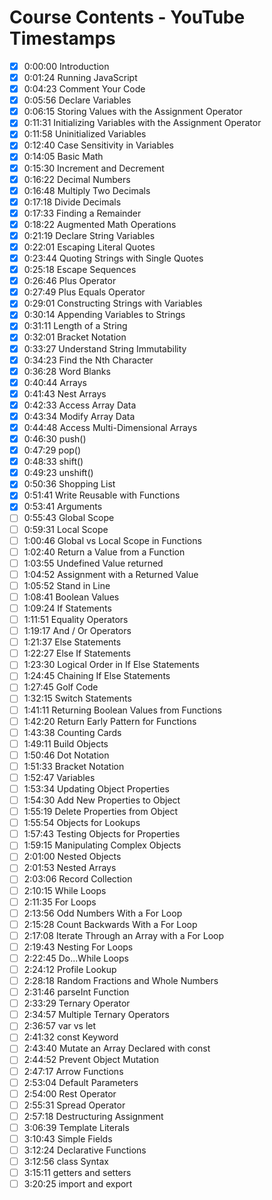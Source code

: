 # Course Contents - YouTube Timestamps

- [x] 0:00:00 Introduction
- [x] 0:01:24 Running JavaScript
- [x] 0:04:23 Comment Your Code
- [x] 0:05:56 Declare Variables
- [x] 0:06:15 Storing Values with the Assignment Operator
- [x] 0:11:31 Initializing Variables with the Assignment Operator
- [x] 0:11:58 Uninitialized Variables
- [x] 0:12:40 Case Sensitivity in Variables
- [x] 0:14:05 Basic Math
- [x] 0:15:30 Increment and Decrement
- [x] 0:16:22 Decimal Numbers
- [x] 0:16:48 Multiply Two Decimals
- [x] 0:17:18 Divide Decimals
- [x] 0:17:33 Finding a Remainder
- [x] 0:18:22 Augmented Math Operations
- [x] 0:21:19 Declare String Variables
- [x] 0:22:01 Escaping Literal Quotes
- [x] 0:23:44 Quoting Strings with Single Quotes
- [x] 0:25:18 Escape Sequences
- [x] 0:26:46 Plus Operator
- [x] 0:27:49 Plus Equals Operator
- [x] 0:29:01 Constructing Strings with Variables
- [x] 0:30:14 Appending Variables to Strings
- [x] 0:31:11 Length of a String
- [x] 0:32:01 Bracket Notation
- [x] 0:33:27 Understand String Immutability
- [x] 0:34:23 Find the Nth Character
- [x] 0:36:28 Word Blanks
- [x] 0:40:44 Arrays
- [x] 0:41:43 Nest Arrays
- [x] 0:42:33 Access Array Data
- [x] 0:43:34 Modify Array Data
- [x] 0:44:48 Access Multi-Dimensional Arrays
- [x] 0:46:30 push()
- [x] 0:47:29 pop()
- [x] 0:48:33 shift()
- [x] 0:49:23 unshift()
- [x] 0:50:36 Shopping List
- [x] 0:51:41 Write Reusable with Functions
- [x] 0:53:41 Arguments
- [ ] 0:55:43 Global Scope
- [ ] 0:59:31 Local Scope
- [ ] 1:00:46 Global vs Local Scope in Functions
- [ ] 1:02:40 Return a Value from a Function
- [ ] 1:03:55 Undefined Value returned
- [ ] 1:04:52 Assignment with a Returned Value
- [ ] 1:05:52 Stand in Line
- [ ] 1:08:41 Boolean Values
- [ ] 1:09:24 If Statements
- [ ] 1:11:51 Equality Operators
- [ ] 1:19:17 And / Or Operators
- [ ] 1:21:37 Else Statements
- [ ] 1:22:27 Else If Statements
- [ ] 1:23:30 Logical Order in If Else Statements
- [ ] 1:24:45 Chaining If Else Statements
- [ ] 1:27:45 Golf Code
- [ ] 1:32:15 Switch Statements
- [ ] 1:41:11 Returning Boolean Values from Functions
- [ ] 1:42:20 Return Early Pattern for Functions
- [ ] 1:43:38 Counting Cards
- [ ] 1:49:11 Build Objects
- [ ] 1:50:46 Dot Notation
- [ ] 1:51:33 Bracket Notation
- [ ] 1:52:47 Variables
- [ ] 1:53:34 Updating Object Properties
- [ ] 1:54:30 Add New Properties to Object
- [ ] 1:55:19 Delete Properties from Object
- [ ] 1:55:54 Objects for Lookups
- [ ] 1:57:43 Testing Objects for Properties
- [ ] 1:59:15 Manipulating Complex Objects
- [ ] 2:01:00 Nested Objects
- [ ] 2:01:53 Nested Arrays
- [ ] 2:03:06 Record Collection
- [ ] 2:10:15 While Loops
- [ ] 2:11:35 For Loops
- [ ] 2:13:56 Odd Numbers With a For Loop
- [ ] 2:15:28 Count Backwards With a For Loop
- [ ] 2:17:08 Iterate Through an Array with a For Loop
- [ ] 2:19:43 Nesting For Loops
- [ ] 2:22:45 Do...While Loops
- [ ] 2:24:12 Profile Lookup
- [ ] 2:28:18 Random Fractions and Whole Numbers
- [ ] 2:31:46 parseInt Function
- [ ] 2:33:29 Ternary Operator
- [ ] 2:34:57 Multiple Ternary Operators
- [ ] 2:36:57 var vs let
- [ ] 2:41:32 const Keyword
- [ ] 2:43:40 Mutate an Array Declared with const
- [ ] 2:44:52 Prevent Object Mutation
- [ ] 2:47:17 Arrow Functions
- [ ] 2:53:04 Default Parameters
- [ ] 2:54:00 Rest Operator
- [ ] 2:55:31 Spread Operator
- [ ] 2:57:18 Destructuring Assignment
- [ ] 3:06:39 Template Literals
- [ ] 3:10:43 Simple Fields
- [ ] 3:12:24 Declarative Functions
- [ ] 3:12:56 class Syntax
- [ ] 3:15:11 getters and setters
- [ ] 3:20:25 import and export
